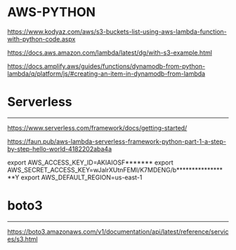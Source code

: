 # AWS-PYTHON

https://www.kodyaz.com/aws/s3-buckets-list-using-aws-lambda-function-with-python-code.aspx

https://docs.aws.amazon.com/lambda/latest/dg/with-s3-example.html

https://docs.amplify.aws/guides/functions/dynamodb-from-python-lambda/q/platform/js/#creating-an-item-in-dynamodb-from-lambda





# Serverless
-------------------------
https://www.serverless.com/framework/docs/getting-started/

https://faun.pub/aws-lambda-serverless-framework-python-part-1-a-step-by-step-hello-world-4182202aba4a

export AWS_ACCESS_KEY_ID=AKIAIOSF*******
export AWS_SECRET_ACCESS_KEY=wJalrXUtnFEMI/K7MDENG/b*****************Y
export AWS_DEFAULT_REGION=us-east-1



# boto3
--------------------------

https://boto3.amazonaws.com/v1/documentation/api/latest/reference/services/s3.html